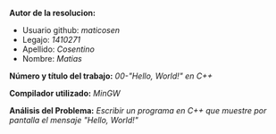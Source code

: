 **Autor de la resolucion:**
  * Usuario github: *maticosen*
  * Legajo: *1410271*
  * Apellido: *Cosentino*
  * Nombre: *Matias*
  
**Número y título del trabajo:** *00-"Hello, World!" en C++*

**Compilador utilizado:** *MinGW*

**Análisis del Problema:** *Escribir un programa en C++ que muestre por pantalla el mensaje "Hello, World!"*
